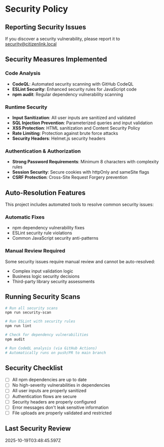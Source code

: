 # Security Policy

## Reporting Security Issues

If you discover a security vulnerability, please report it to security@citizenlink.local

## Security Measures Implemented

### Code Analysis
- **CodeQL**: Automated security scanning with GitHub CodeQL
- **ESLint Security**: Enhanced security rules for JavaScript code
- **npm audit**: Regular dependency vulnerability scanning

### Runtime Security
- **Input Sanitization**: All user inputs are sanitized and validated
- **SQL Injection Prevention**: Parameterized queries and input validation
- **XSS Protection**: HTML sanitization and Content Security Policy
- **Rate Limiting**: Protection against brute force attacks
- **Security Headers**: Helmet.js security headers

### Authentication & Authorization
- **Strong Password Requirements**: Minimum 8 characters with complexity rules
- **Session Security**: Secure cookies with httpOnly and sameSite flags
- **CSRF Protection**: Cross-Site Request Forgery prevention

## Auto-Resolution Features

This project includes automated tools to resolve common security issues:

### Automatic Fixes
- npm dependency vulnerability fixes
- ESLint security rule violations
- Common JavaScript security anti-patterns

### Manual Review Required
Some security issues require manual review and cannot be auto-resolved:
- Complex input validation logic
- Business logic security decisions
- Third-party library security assessments

## Running Security Scans

```bash
# Run all security scans
npm run security-scan

# Run ESLint with security rules
npm run lint

# Check for dependency vulnerabilities
npm audit

# Run CodeQL analysis (via GitHub Actions)
# Automatically runs on push/PR to main branch
```

## Security Checklist

- [ ] All npm dependencies are up to date
- [ ] No high-severity vulnerabilities in dependencies
- [ ] All user inputs are properly sanitized
- [ ] Authentication flows are secure
- [ ] Security headers are properly configured
- [ ] Error messages don't leak sensitive information
- [ ] File uploads are properly validated and restricted

## Last Security Review

2025-10-19T03:48:45.597Z
